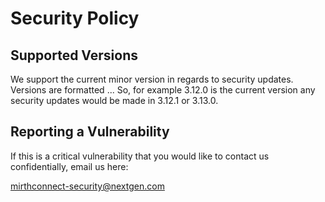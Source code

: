 # Security Policy
 
## Supported Versions
 
We support the current minor version in regards to security updates. Versions are formatted <major>.<minor>.<patch>. So, for example 3.12.0 is the current version any security updates would be made in 3.12.1 or 3.13.0.
 
## Reporting a Vulnerability
 
If this is a critical vulnerability that you would like to contact us confidentially, email us here:
 
mirthconnect-security@nextgen.com
